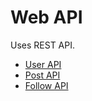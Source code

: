 # Web API

Uses REST API.

* [User API](api/UserAPI.md)
* [Post API](api/PostAPI.md)
* [Follow API](api/FollowAPI.md)
